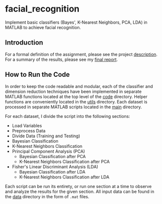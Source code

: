 # facial_recognition
Implement basic classifiers (Bayes', K-Nearest Neighbors, PCA, LDA) in MATLAB to achieve facial recognition.
 
## Introduction
 
For a formal definition of the assignment, please see the project [description](docs/proj01.pdf). For a summary of the results, please see my [final report](docs/final_report.pdf).

## How to Run the Code

In order to keep the code readable and modular, each of the classifier and dimension reduction techniques have been implemented in separate MATLAB functions located at the top level of the [code](code/) directory. Helper functions are conveniently located in the [utils](code/utils/) directory. Each dataset is processed in separate MATLAB scripts located in the [main](code/main/) directory.

For each dataset, I divide the script into the following sections:

* Load Variables
* Preprocess Data
* Divide Data (Training and Testing)
* Bayesian Classification
* K-Nearest Neighbors Classification
* Principal Component Analysis (PCA)
  * Bayesian Classification after PCA
  * K-Nearest Neighbors Classification after PCA
* Fisher's Linear Discriminant Analysis (LDA)
  * Bayesian Classification after LDA
  * K-Nearest Neighbors Classification after LDA
  
Each script can be run its entirety, or run one section at a time to observe and analyze the results for the given section. All input data can be found in the [data](data/) directory in the form of `.mat` files.
